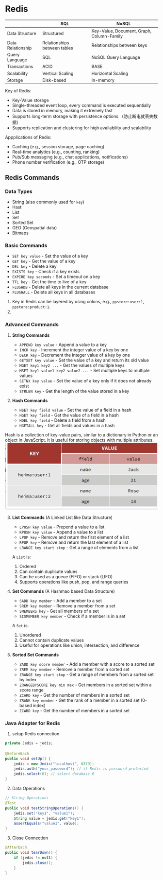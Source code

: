# Redis

| | SQL | NoSQL |
|---|-----|------|
| Data Structure | Structured | Key-Value, Document, Graph, Column-Family |
| Data Relationship | Relationships between tables | Relationships between keys |
| Query Language | SQL | NoSQL Query Language |
| Transactions | ACID | BASE |
| Scalability | Vertical Scaling | Horizontal Scaling |
| Storage | Disk-based | In-memory |


Key of Redis:
- Key-Value storage
- Single-threaded event loop, every command is executed sequentially
- Data is stored in memory, making it extremely fast
- Supports long-term storage with persistence options （防止断电就丢失数据）
- Supports replication and clustering for high availability and scalability

Appplications of Redis:
- Caching (e.g., session storage, page caching)
- Real-time analytics (e.g., counting, ranking)
- Pub/Sub messaging (e.g., chat applications, notifications)
- Phone number verification (e.g., OTP storage)

## Redis Commands
### Data Types
- String (also commonly used for `key`)
- Hast
- List
- Set
- Sorted Set
- GEO (Geospatial data)
- Bitmaps

### Basic Commands
- `SET key value` - Set the value of a key
- `GET key` - Get the value of a key
- `DEL key` - Delete a key
- `EXISTS key` - Check if a key exists
- `EXPIRE key seconds` - Set a timeout on a key
- `TTL key` - Get the time to live of a key
- `FLUSHDB` - Delete all keys in the current database
- `FLUSHALL` - Delete all keys in all databases

1. Key in Redis can be layered by using colons, e.g., `ppstore:user:1`, `ppstore:product:1`.
2. 

### Advanced Commands
1. **String Commands**
   - `APPEND key value` - Append a value to a key
   - `INCR key` - Increment the integer value of a key by one
   - `DECR key` - Decrement the integer value of a key by one
   - `GETSET key value` - Set the value of a key and return its old value
   - `MGET key1 key2 ...` - Get the values of multiple keys
   - `MSET key1 value1 key2 value2 ...` - Set multiple keys to multiple values
   - `SETNX key value` - Set the value of a key only if it does not already exist
   - `STRLEN key` - Get the length of the value stored in a key

2. **Hash Commands**
   - `HSET key field value` - Set the value of a field in a hash
   - `HGET key field` - Get the value of a field in a hash
   - `HDEL key field` - Delete a field from a hash
   - `HGETALL key` - Get all fields and values in a hash

Hash is a collection of key-value pairs, similar to a dictionary in Python or an object in JavaScript. It is useful for storing objects with multiple attributes.
![Hash](./Images/Hash.png)

3. **List Commands** (A Linked List like Data Structure)
    - `LPUSH key value` - Prepend a value to a list
    - `RPUSH key value` - Append a value to a list
    - `LPOP key` - Remove and return the first element of a list
    - `RPOP key` - Remove and return the last element of a list
    - `LRANGE key start stop` - Get a range of elements from a list

    A `List` is:
    1. Ordered
    2. Can contain duplicate values
    3. Can be used as a queue (FIFO) or stack (LIFO)
    4. Supports operations like push, pop, and range queries

4. **Set Commands** (A Hashmao based Data Structure)
   - `SADD key member` - Add a member to a set
   - `SREM key member` - Remove a member from a set
   - `SMEMBERS key` - Get all members of a set
   - `SISMEMBER key member` - Check if a member is in a set

   A `Set` is:
    1. Unordered
    2. Cannot contain duplicate values
    3. Useful for operations like union, intersection, and difference


5. **Sorted Set Commands**
    - `ZADD key score member` - Add a member with a score to a sorted set
    - `ZREM key member` - Remove a member from a sorted set
    - `ZRANGE key start stop` - Get a range of members from a sorted set by index
    - `ZRANGEBYSCORE key min max` - Get members in a sorted set within a score range
    - `ZCARD key` - Get the number of members in a sorted set
    - `ZRANK key member` - Get the rank of a member in a sorted set (0-based index)
    - `ZCARD key` - Get the number of members in a sorted set


### Java Adapter for Redis
1. setup Redis connection
```java
private Jedis = jedis;

@BeforeEach
public void setUp() {
    jedis = new Jedis("localhost", 6379);
    jedis.auth("your_password"); // if Redis is password protected
    jedis.select(0); // select database 0
}
```
2. Data Operations
```java
// String Operations
@Test
public void testStringOperations() {
    jedis.set("key1", "value1");
    String value = jedis.get("key1");
    assertEquals("value1", value);
}
```
3. Close Connection
```java
@AfterEach
public void tearDown() {
    if (jedis != null) {
        jedis.close();
    }
}
```